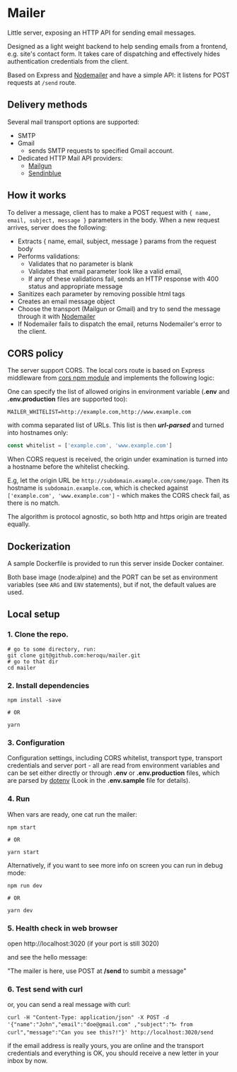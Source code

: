 # Mailer

Little server, exposing an HTTP API for sending email messages.

Designed as a light weight backend to help sending emails from a frontend, e.g. site's contact form. It takes care of dispatching and effectively hides authentication credentials from the client.

Based on Express and [Nodemailer](https://www.npmjs.com/package/nodemailer) and have a simple API: it listens for POST requests at `/send` route.

## Delivery methods

Several mail transport options are supported:

- SMTP
- Gmail
  - sends SMTP requests to specified Gmail account.
- Dedicated HTTP Mail API providers:
  - [Mailgun](https://mailgun.com)
  - [Sendinblue](https://https://sendinblue.com)

## How it works

To deliver a message, client has to make a POST request with `{ name, email, subject, message }` parameters in the body. When a new request arrives, server does the following:

- Extracts { name, email, subject, message } params from the request body
- Performs validations:
  - Validates that no parameter is blank
  - Validates that email parameter look like a valid email,
  - If any of these validations fail, sends an HTTP response with 400 status and appropriate message
- Sanitizes each parameter by removing possible html tags
- Creates an email message object
- Choose the transport (Mailgun or Gmail) and try to send the message through it with [Nodemailer](https://www.npmjs.com/package/nodemailer)
- If Nodemailer fails to dispatch the email, returns Nodemailer's error to the client.

## CORS policy

The server support CORS. The local cors route is based on Express middleware from [cors npm module](https://www.npmjs.com/package/cors) and implements the following logic:

One can specify the list of allowed origins in environment variable (**.env** and **.env.production** files are supported too):

```shell
MAILER_WHITELIST=http://example.com,http://www.example.com
```

with comma separated list of URLs. This list is then **_url-parsed_** and turned into hostnames only:

```js
const whitelist = ['example.com', 'www.example.com']
```

When CORS request is received, the origin under examination is turned into a hostname before the whitelist checking.

E.g, let the origin URL be `http://subdomain.example.com/some/page`. Then its hostname is `subdomain.example.com`, which is checked against `['example.com', 'www.example.com']` - which makes the CORS check fail, as there is no match.

The algorithm is protocol agnostic, so both http and https origin are treated equally.

## Dockerization

A sample Dockerfile is provided to run this server inside Docker container.

Both base image (node:alpine) and the PORT can be set as environment variables (see `ARG` and `ENV` statements), but if not, the default values are used.

## Local setup

### 1. Clone the repo.

```shell
# go to some directory, run:
git clone git@github.com:heroqu/mailer.git
# go to that dir
cd mailer
```

### 2. Install dependencies

```shell
npm install -save

# OR

yarn
```

### 3. Configuration

Configuration settings, including CORS whitelist, transport type, transport credentials and server port - all are read from environment variables and can be set either directly or through **.env** or **.env.production** files, which are parsed by [dotenv](https://www.npmjs.com/package/dotenv) (Look in the **.env.sample** file for details).

### 4. Run

When vars are ready, one cat run the mailer:

```shell
npm start

# OR

yarn start
```

Alternatively, if you want to see more info on screen you can run in debug mode:

```shell
npm run dev

# OR

yarn dev
```

### 5. Health check in web browser

open http://localhost:3020 (if your port is still 3020)

and see the hello message:

"The mailer is here, use POST at **/send** to sumbit a message"

### 6. Test send with curl

or, you can send a real message with curl:

```
curl -H "Content-Type: application/json" -X POST -d '{"name":"John","email":"doe@gmail.com" ,"subject":"❗✍ from curl","message":"Can you see this?!"}' http://localhost:3020/send
```

if the email address is really yours, you are online and the transport credentials and everything is OK, you should receive a new letter in your inbox by now.
